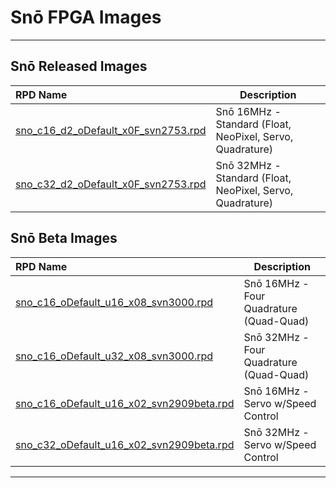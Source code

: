# Snō FPGA Images
<hr>

## Snō Released Images

| RPD Name                                | Description     |
|:----------------------------------------|-----------------|
|[sno_c16_d2_oDefault_x0F_svn2753.rpd](https://github.com/AloriumTechnology/Alorium_FPGA_Images/blob/master/sno/sno_c16_d2_oDefault_x0F_svn2753.rpd) | Snō 16MHz - Standard (Float, NeoPixel, Servo, Quadrature) |
|[sno_c32_d2_oDefault_x0F_svn2753.rpd](https://github.com/AloriumTechnology/Alorium_FPGA_Images/blob/master/sno/sno_c32_d2_oDefault_x0F_svn2753.rpd) | Snō 32MHz - Standard (Float, NeoPixel, Servo, Quadrature) |

## Snō Beta Images

| RPD Name                                | Description     |
|:----------------------------------------|-----------------|
|[sno_c16_oDefault_u16_x08_svn3000.rpd](https://github.com/AloriumTechnology/Alorium_FPGA_Images/blob/master/sno/sno_c16_oDefault_u16_x08_svn3000.rpd) | Snō 16MHz - Four Quadrature (Quad-Quad)|
|[sno_c16_oDefault_u32_x08_svn3000.rpd](https://github.com/AloriumTechnology/Alorium_FPGA_Images/blob/master/sno/sno_c32_oDefault_u16_x08_svn3000.rpd) | Snō 32MHz - Four Quadrature (Quad-Quad)|
|[sno_c16_oDefault_u16_x02_svn2909beta.rpd](https://github.com/AloriumTechnology/Alorium_FPGA_Images/blob/master/sno/sno_c16_oDefault_u16_x02_svn2909beta.rpd) | Snō 16MHz - Servo w/Speed Control |
|[sno_c32_oDefault_u16_x02_svn2909beta.rpd](https://github.com/AloriumTechnology/Alorium_FPGA_Images/blob/master/sno/sno_c32_oDefault_u16_x02_svn2909beta.rpd) | Snō 32MHz - Servo w/Speed Control |

<hr>
